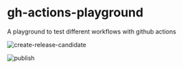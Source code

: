 # gh-actions-playground
A playground to test different workflows with github actions

![create-release-candidate](https://github.com/Galileo-Galilei/gh-actions-playground/workflows/create-release-candidate/badge.svg?branch=develop)

![publish](https://github.com/Galileo-Galilei/gh-actions-playground/workflows/publish/badge.svg?branch=master)